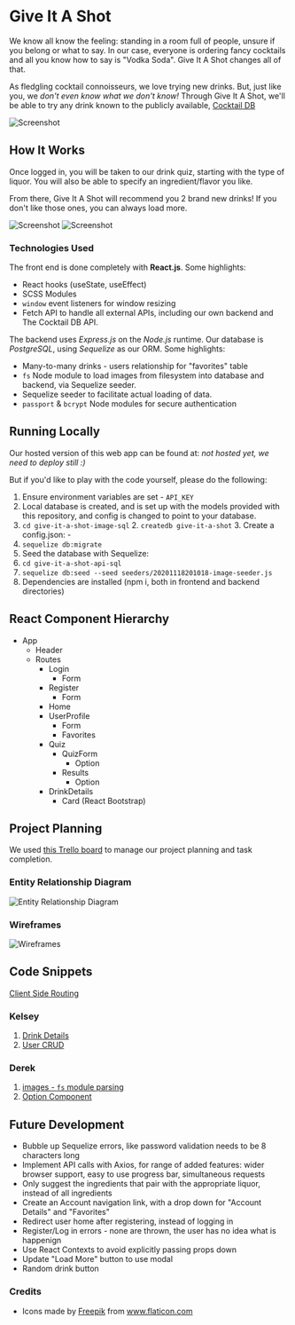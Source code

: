 # Give It A Shot

We know all know the feeling: standing in a room full of people, unsure if you belong or what to say. In our case, everyone is ordering fancy cocktails and all you know how to say is "Vodka Soda". Give It A Shot changes all of that.

As fledgling cocktail connoisseurs, we love trying new drinks. But, just like you, we _don't even know what we don't know!_ Through Give It A Shot, we'll be able to try any drink known to the publicly available, [Cocktail DB](https://www.thecocktaildb.com/)

![Screenshot](images/screenshots/ss1.png)

## How It Works

Once logged in, you will be taken to our drink quiz, starting with the type of liquor. You will also be able to specify an ingredient/flavor you like.

From there, Give It A Shot will recommend you 2 brand new drinks! If you don't like those ones, you can always load more.

![Screenshot](images/screenshots/ss2.png)
![Screenshot](images/screenshots/ss3.png)

### Technologies Used

The front end is done completely with **React.js**. Some highlights:

-   React hooks (useState, useEffect)
-   SCSS Modules
-   `window` event listeners for window resizing
-   Fetch API to handle all external APIs, including our own backend and The Cocktail DB API.

The backend uses _Express.js_ on the _Node.js_ runtime. Our database is _PostgreSQL_, using _Sequelize_ as our ORM. Some highlights:

-   Many-to-many drinks - users relationship for "favorites" table
-   `fs` Node module to load images from filesystem into database and backend, via Sequelize seeder.
-   Sequelize seeder to facilitate actual loading of data.
-   `passport` & `bcrypt` Node modules for secure authentication

## Running Locally

Our hosted version of this web app can be found at: _not hosted yet, we need to deploy still :)_

But if you'd like to play with the code yourself, please do the following:
1. Ensure environment variables are set
\- `API_KEY`
2. Local database is created, and is set up with the models provided with this repository, and config is changed to point to your database.
1. `cd give-it-a-shot-image-sql` 2. `createdb give-it-a-shot` 3. Create a config.json:
\-
4. `sequelize db:migrate`
3. Seed the database with Sequelize:
1. `cd give-it-a-shot-api-sql`
2. `sequelize db:seed --seed seeders/20201118201018-image-seeder.js`
4. Dependencies are installed (npm i, both in frontend and backend directories)

## React Component Hierarchy

-   App
    -   Header
    -   Routes
        -   Login
            -   Form
        -   Register
            -   Form
        -   Home
        -   UserProfile
            -   Form
            -   Favorites
        -   Quiz
            -   QuizForm
                -   Option
            -   Results
                -   Option
        -   DrinkDetails
            -   Card (React Bootstrap)

## Project Planning

We used [this Trello board](https://trello.com/b/eroCMlow/mezcalcoholics) to manage our project planning and task completion.

### Entity Relationship Diagram

![Entity Relationship Diagram](images/ERDv2.jpeg)

### Wireframes

![Wireframes](images/wireframe.png)

## Code Snippets

[Client Side Routing](https://github.com/kelseywhallon/give-it-a-shot/blob/submain/give-it-a-shot-client/src/config/Routes.js)

### Kelsey
1. [Drink Details](give-it-a-shot-client/src/pages/DrinkDetails/DrinkDetails.js)
2. [User CRUD](give-it-a-shot-client/src/pages/UserProfile/UserProfile.js)

### Derek

1.  [images - `fs` module parsing](https://github.com/kelseywhallon/give-it-a-shot/blob/submain/give-it-a-shot-api-sql/data/images.js)
2.  [Option Component](https://github.com/kelseywhallon/give-it-a-shot/blob/submain/give-it-a-shot-client/src/components/Option/Option.js)

## Future Development

-   Bubble up Sequelize errors, like password validation needs to be 8 characters long
-   Implement API calls with Axios, for range of added features: wider browser support, easy to use progress bar, simultaneous requests
-   Only suggest the ingredients that pair with the appropriate liquor, instead of all ingredients
-   Create an Account navigation link, with a drop down for "Account Details" and "Favorites"
-   Redirect user home after registering, instead of logging in
-   Register/Log in errors - none are thrown, the user has no idea what is happenign
-   Use React Contexts to avoid explicitly passing props down
-   Update "Load More" button to use modal
-   Random drink button

### Credits
 - Icons made by <a href="http://www.freepik.com/" title="Freepik">Freepik</a> from <a href="https://www.flaticon.com/" title="Flaticon">www.flaticon.com</a>
